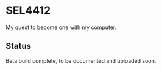 # SEL4412
My quest to become one with my computer.

## Status
Beta build complete, to be documented and uploaded soon.
